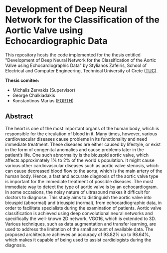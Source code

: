 # Development of Deep Neural Network for the Classification of the Aortic Valve using Echocardiographic Data
This repository hosts the code implemented for the thesis entitled "Development of Deep Neural Network for the Classification of the Aortic Valve using Echocardiographic Data" by Stylianos Zafeiris, School of Electrical and Computer Engineering, Technical University of Crete ([TUC](https://www.tuc.gr)).

**Thesis comitee:**
* Michalis Zervakis (Supervisor)
* George Chalkiadakis
* Konstantinos Marias ([FORTH](https://www.forth.gr/index_main.php?l=e))

## Abstract
The heart is one of the most important organs of the human body, which is responsible for the circulation of blood in it. Many times, however, various cardiovascular diseases cause problems in its functionality and need immediate treatment. These diseases are either caused by lifestyle, or exist in the form of congenital anomalies and cause problems later in the patient’s life. One such abnormality is the bicuspid aortic valve, which affects approximately 1% to 2% of the world's population. It might cause various other cardiovascular diseases such as aortic valve stenosis, which can cause decreased blood flow to the aorta, which is the main artery of the human body. Hence, a fast and accurate diagnosis of the aortic valve type is important for the immediate treatment of possible diseases. The most immediate way to detect the type of aortic valve is by an echocardiogram. In some occasions, the noisy nature of ultrasound makes it difficult for doctors to diagnose.
This study aims to distinguish the aortic valve into bicuspid (abnormal) and tricuspid (normal), from echocardiographic data, in order to facilitate specialists during the examination of patients. Aortic valve classification is achieved using deep convolutional neural networks and specifically the well-known 2D network, VGG16, which is extended to 3D. Various techniques, such as data augmentation and transfer learning, are used to address the limitation of the small amount of available data. The proposed architecture achieves an accuracy of 93.82% up to 98.64%, which makes it capable of being used to assist cardiologists during the diagnosis.

